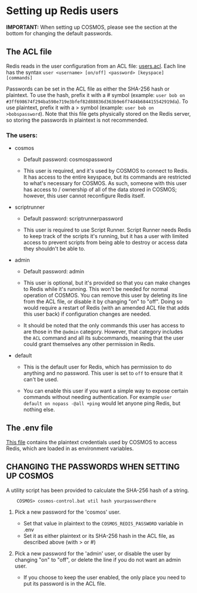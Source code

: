# Setting up Redis users

**IMPORTANT:** When setting up COSMOS, please see the section at the bottom for changing the default passwords.

## The ACL file

Redis reads in the user configuration from an ACL file: [users.acl](./config/users.acl). Each line has the syntax `user <username> [on/off] <password> [keyspace] [commands]`

Passwords can be set in the ACL file as either the SHA-256 hash or plaintext. To use the hash, prefix it with a # symbol (example: `user bob on #3ff698674f294ba598e719e3bfef82d88836d363b9e6f74d4b684415542919da`). To use plaintext, prefix it with a > symbol (example: `user bob on >bobspassword`). Note that this file gets physically stored on the Redis server, so storing the passwords in plaintext is not recommended.

### The users:

- cosmos

  - Default password: cosmospassword

  - This user is required, and it's used by COSMOS to connect to Redis. It has access to the entire keyspace, but its commands are restricted to what's necessary for COSMOS. As such, someone with this user has access to / ownership of all of the data stored in COSMOS; however, this user cannot reconfigure Redis itself.

- scriptrunner

  - Default password: scriptrunnerpassword

  - This user is required to use Script Runner. Script Runner needs Redis to keep track of the scripts it's running, but it has a user with limited access to prevent scripts from being able to destroy or access data they shouldn't be able to.

- admin

  - Default password: admin

  - This user is optional, but it's provided so that you can make changes to Redis while it's running. This won't be needed for normal operation of COSMOS. You can remove this user by deleting its line from the ACL file, or disable it by changing "on" to "off". Doing so would require a restart of Redis (with an amended ACL file that adds this user back) if configuration changes are needed.

  - It should be noted that the only commands this user has access to are those in the `@admin` category. However, that category includes the `ACL` command and all its subcommands, meaning that the user could grant themselves any other permission in Redis.

- default

  - This is the default user for Redis, which has permission to do anything and no password. This user is set to `off` to ensure that it can't be used.

  - You can enable this user if you want a simple way to expose certain commands without needing authentication. For example `user default on nopass -@all +ping` would let anyone ping Redis, but nothing else.

## The .env file

[This file](../.env) contains the plaintext credentials used by COSMOS to access Redis, which are loaded in as environment variables.

## CHANGING THE PASSWORDS WHEN SETTING UP COSMOS

A utility script has been provided to calculate the SHA-256 hash of a string.

        COSMOS> cosmos-control.bat util hash yourpasswordhere

1.  Pick a new password for the 'cosmos' user.

    - Set that value in plaintext to the `COSMOS_REDIS_PASSWORD` variable in .env
    - Set it as either plaintext or its SHA-256 hash in the ACL file, as described above (with > or #)

1.  Pick a new password for the 'admin' user, or disable the user by changing "on" to "off", or delete the line if you do not want an admin user.

    - If you choose to keep the user enabled, the only place you need to put its password is in the ACL file.

